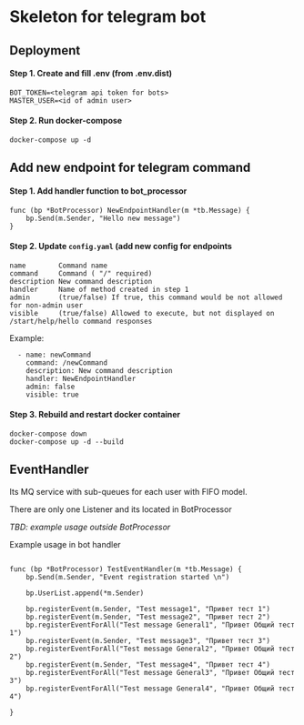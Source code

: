 # Skeleton for telegram bot

## Deployment

#### Step 1. Create and fill .env (from .env.dist)
```
BOT_TOKEN=<telegram api token for bots>
MASTER_USER=<id of admin user>
```

#### Step 2. Run docker-compose
```docker-compose up -d```



## Add new endpoint for telegram command

#### Step 1. Add handler function to bot_processor

```
func (bp *BotProcessor) NewEndpointHandler(m *tb.Message) {
	bp.Send(m.Sender, "Hello new message")
}

```

#### Step 2. Update ```config.yaml``` (add new config for endpoints


```
name        Command name
command     Command ( "/" required)
description New command description
handler     Name of method created in step 1
admin       (true/false) If true, this command would be not allowed for non-admin user
visible     (true/false) Allowed to execute, but not displayed on /start/help/hello command responses
```


Example:
```
  - name: newCommand
    command: /newCommand
    description: New command description
    handler: NewEndpointHandler
    admin: false
    visible: true

```

#### Step 3. Rebuild and restart docker container
```
docker-compose down
docker-compose up -d --build
```


## EventHandler

Its MQ service with sub-queues for each user with FIFO model.

There are only one Listener and its located in BotProcessor

_TBD: example usage outside BotProcessor_ 


Example usage in bot handler
```

func (bp *BotProcessor) TestEventHandler(m *tb.Message) {
	bp.Send(m.Sender, "Event registration started \n")

	bp.UserList.append(*m.Sender)

	bp.registerEvent(m.Sender, "Test message1", "Привет тест 1")
	bp.registerEvent(m.Sender, "Test message2", "Привет тест 2")
	bp.registerEventForAll("Test message General1", "Привет Общий тест 1")
	bp.registerEvent(m.Sender, "Test message3", "Привет тест 3")
	bp.registerEventForAll("Test message General2", "Привет Общий тест 2")
	bp.registerEvent(m.Sender, "Test message4", "Привет тест 4")
	bp.registerEventForAll("Test message General3", "Привет Общий тест 3")
	bp.registerEventForAll("Test message General4", "Привет Общий тест 4")

}

```

